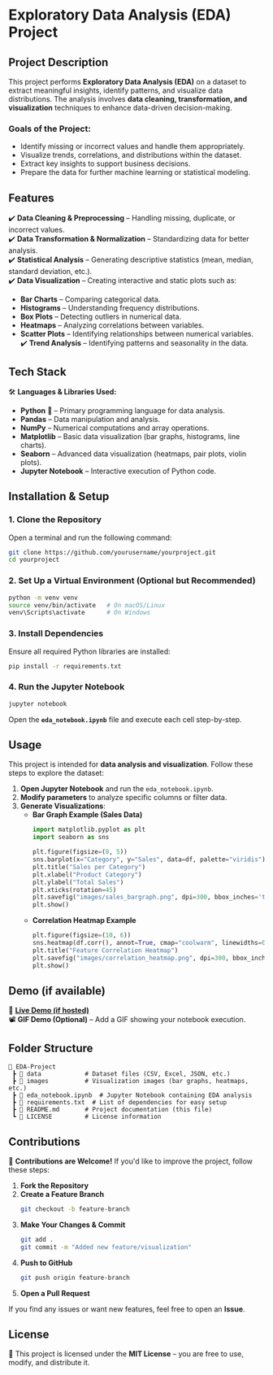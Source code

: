 # Exploratory Data Analysis (EDA) Project

## Project Description
This project performs **Exploratory Data Analysis (EDA)** on a dataset to extract meaningful insights, identify patterns, and visualize data distributions. The analysis involves **data cleaning, transformation, and visualization** techniques to enhance data-driven decision-making.

### Goals of the Project:
- Identify missing or incorrect values and handle them appropriately.
- Visualize trends, correlations, and distributions within the dataset.
- Extract key insights to support business decisions.
- Prepare the data for further machine learning or statistical modeling.

## Features
✔️ **Data Cleaning & Preprocessing** – Handling missing, duplicate, or incorrect values.  
✔️ **Data Transformation & Normalization** – Standardizing data for better analysis.  
✔️ **Statistical Analysis** – Generating descriptive statistics (mean, median, standard deviation, etc.).  
✔️ **Data Visualization** – Creating interactive and static plots such as:  
   - **Bar Charts** – Comparing categorical data.  
   - **Histograms** – Understanding frequency distributions.  
   - **Box Plots** – Detecting outliers in numerical data.  
   - **Heatmaps** – Analyzing correlations between variables.  
   - **Scatter Plots** – Identifying relationships between numerical variables.  
✔️ **Trend Analysis** – Identifying patterns and seasonality in the data.  

## Tech Stack
🛠 **Languages & Libraries Used:**
- **Python** 🐍 – Primary programming language for data analysis.
- **Pandas** – Data manipulation and analysis.
- **NumPy** – Numerical computations and array operations.
- **Matplotlib** – Basic data visualization (bar graphs, histograms, line charts).
- **Seaborn** – Advanced data visualization (heatmaps, pair plots, violin plots).
- **Jupyter Notebook** – Interactive execution of Python code.

## Installation & Setup

### 1. Clone the Repository
Open a terminal and run the following command:
```bash
git clone https://github.com/yourusername/yourproject.git
cd yourproject
```

### 2. Set Up a Virtual Environment (Optional but Recommended)
```bash
python -m venv venv
source venv/bin/activate   # On macOS/Linux
venv\Scripts\activate      # On Windows
```

### 3. Install Dependencies
Ensure all required Python libraries are installed:
```bash
pip install -r requirements.txt
```

### 4. Run the Jupyter Notebook
```bash
jupyter notebook
```
Open the **`eda_notebook.ipynb`** file and execute each cell step-by-step.

## Usage
This project is intended for **data analysis and visualization**. Follow these steps to explore the dataset:

1. **Open Jupyter Notebook** and run the `eda_notebook.ipynb`.
2. **Modify parameters** to analyze specific columns or filter data.
3. **Generate Visualizations**:
   - **Bar Graph Example (Sales Data)**  
     ```python
     import matplotlib.pyplot as plt
     import seaborn as sns

     plt.figure(figsize=(8, 5))
     sns.barplot(x="Category", y="Sales", data=df, palette="viridis")
     plt.title("Sales per Category")
     plt.xlabel("Product Category")
     plt.ylabel("Total Sales")
     plt.xticks(rotation=45)
     plt.savefig("images/sales_bargraph.png", dpi=300, bbox_inches='tight')
     plt.show()
     ```
   - **Correlation Heatmap Example**  
     ```python
     plt.figure(figsize=(10, 6))
     sns.heatmap(df.corr(), annot=True, cmap="coolwarm", linewidths=0.5)
     plt.title("Feature Correlation Heatmap")
     plt.savefig("images/correlation_heatmap.png", dpi=300, bbox_inches='tight')
     plt.show()
     ```

## Demo (if available)
🚀 **[Live Demo (if hosted)](your_demo_link_here)**  
📽 **GIF Demo (Optional)** – Add a GIF showing your notebook execution.

## Folder Structure
```
📂 EDA-Project  
 ┣ 📂 data            # Dataset files (CSV, Excel, JSON, etc.)  
 ┣ 📂 images          # Visualization images (bar graphs, heatmaps, etc.)  
 ┣ 📜 eda_notebook.ipynb  # Jupyter Notebook containing EDA analysis  
 ┣ 📜 requirements.txt  # List of dependencies for easy setup  
 ┣ 📜 README.md       # Project documentation (this file)  
 ┗ 📜 LICENSE         # License information  
```

## Contributions
🤝 **Contributions are Welcome!** If you'd like to improve the project, follow these steps:

1. **Fork the Repository**  
2. **Create a Feature Branch**  
   ```bash
   git checkout -b feature-branch
   ```  
3. **Make Your Changes & Commit**  
   ```bash
   git add .
   git commit -m "Added new feature/visualization"
   ```  
4. **Push to GitHub**  
   ```bash
   git push origin feature-branch
   ```  
5. **Open a Pull Request**  

If you find any issues or want new features, feel free to open an **Issue**.

## License
📜 This project is licensed under the **MIT License** – you are free to use, modify, and distribute it.

